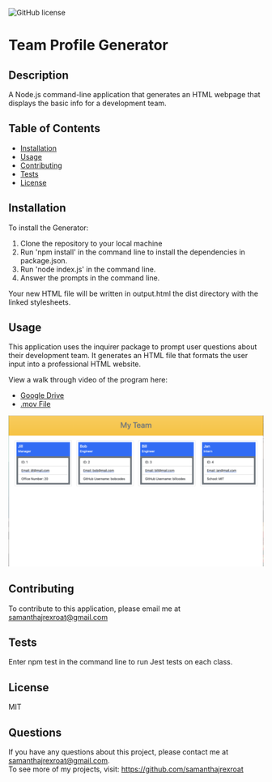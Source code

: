 ![GitHub license](https://img.shields.io/badge/license-MIT-blue.svg)

# Team Profile Generator

## Description
A Node.js command-line application that generates an HTML webpage that displays the basic info for a development team.

## Table of Contents
* [Installation](#installation)
* [Usage](#usage)
* [Contributing](#contributing)
* [Tests](#tests)
* [License](#license)

## Installation
To install the Generator: <ol><li>Clone the repository to your local machine</li><li>Run 'npm install' in the command line to install the dependencies in package.json.</li><li>Run 'node index.js' in the command line.</li><li>Answer the prompts in the command line.</li></ol>Your new HTML file will be written in output.html the dist directory with the linked stylesheets.

## Usage
This application uses the inquirer package to prompt user questions about their development team.  It generates an HTML file that formats the user input into a professional HTML website.

View a walk through video of the program here:
* [Google Drive](https://drive.google.com/file/d/1RTSAjjMshhhCZ8ZDkvmn7EDCSmuO0Rp-/view?usp=sharing)
* [.mov File](./assets/ScreenRecordingTeamProfileGenerator.mov)<br>
<img src="./assets/ScreenShotTeamProfileGenerator.png">

## Contributing
To contribute to this application, please email me at <samanthajrexroat@gmail.com>

## Tests
Enter npm test in the command line to run Jest tests on each class.

## License
MIT

## Questions
If you have any questions about this project, please contact me at samanthajrexroat@gmail.com.<br>
To see more of my projects, visit: https://github.com/samanthajrexroat